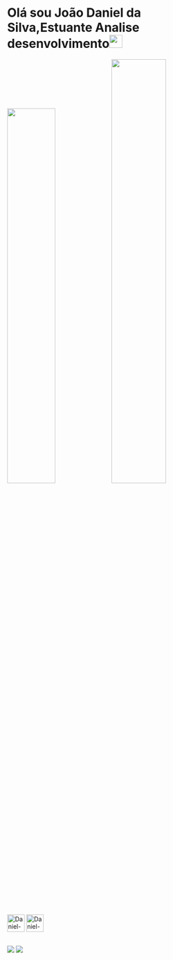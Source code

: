 
<h1>Olá sou João Daniel da Silva,Estuante Analise desenvolvimento<img src="https://raw.githubusercontent.com/kaueMarques/kaueMarques/master/hi.gif" style="width: 30px;"></img></h1>


<div style="display:inline_block ">
 <img aling="left"  width="47%"   src="https://github-readme-stats.vercel.app/api?username=danieldsv23&show_icons=true&theme=dracula&include_all_commits=true&count_private=true"/>
  <img aling="left"  width="50%"" src="https://github-readme-stats.vercel.app/api/top-langs/?username=danieldsv23&layout=compact&langs_count=7&theme=dracula"/>
</div>

<br>

<div>
<img aling="center" alt="Daniel-html" heigt="30" width="40"  src="https://cdn.jsdelivr.net/gh/devicons/devicon/icons/html5/html5-original.svg" />
<img aling="center" alt="Daniel-html" heigt="30" width="40"  src="https://cdn.jsdelivr.net/gh/devicons/devicon/icons/css3/css3-original.svg" />
</div>

##


<div>
<a href="https://www.linkedin.com/in/jo%C3%A3o-daniel-analise-densenvolvimento-de-sistemas/"><img   src="https://img.shields.io/badge/LinkedIn-0077B5?style=for-the-badge&logo=linkedin&logoColor=white)](www.linkedin.com/in/João-Daniel-Analise-Densenvolvimento-de-Sistemas"/></a>
<a href="https://www.instagram.com/daniel_silva219/"><img   src="https://img.shields.io/badge/Instagram-E4405F?style=for-the-badge&logo=instagram&logoColor=white"/></a>
</div






